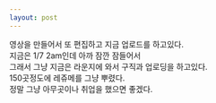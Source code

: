 ```yaml
---
layout: post
---
```



영상을 만들어서 또 편집하고 지금 업로드를 하고있다.  
지금은 1/7 2am인데 아까 잠깐 잠들어서  
그래서 그냥 지금은 라운지에 와서 구직과 업로딩을 하고있다.  
150곳정도에 레쥬메를 그냥 뿌렸다.  
정말 그냥 아무곳이나 취업을 했으면 좋겠다.  
